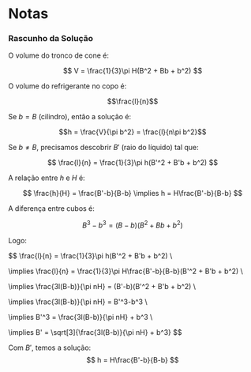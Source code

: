 # Notas

### Rascunho da Solução

O volume do tronco de cone é:

$$
V = \frac{1}{3}\pi H(B^2 + Bb + b^2)
$$

O volume do refrigerante no copo é: 

$$\frac{l}{n}$$ 

Se $b = B$ (cilindro), então a solução é:

$$h = \frac{V}{\pi b^2} = \frac{l}{n\pi b^2}$$

Se $b \neq B$, precisamos descobrir $B'$ (raio do líquido) tal que:

$$
\frac{l}{n} = \frac{1}{3}\pi h(B'^2 + B'b + b^2)
$$

A relação entre $h$ e $H$ é:

$$
\frac{h}{H} = \frac{B'-b}{B-b} \implies h = H\frac{B'-b}{B-b}
$$

A diferença entre cubos é:

$$
B^3-b^3 = (B-b)(B^2 + Bb + b^2)
$$

Logo:

$$
\frac{l}{n} = \frac{1}{3}\pi h(B'^2 + B'b + b^2) \\

\implies
\frac{l}{n} = \frac{1}{3}\pi H\frac{B'-b}{B-b}(B'^2 + B'b + b^2) \\

\implies
\frac{3l(B-b)}{\pi nH} = (B'-b)(B'^2 + B'b + b^2) \\

\implies
\frac{3l(B-b)}{\pi nH} = B'^3-b^3 \\

\implies
B'^3 = \frac{3l(B-b)}{\pi nH} + b^3 \\

\implies
B' = \sqrt[3]{\frac{3l(B-b)}{\pi nH} + b^3}
$$

Com $B'$, temos a solução:
$$
h = H\frac{B'-b}{B-b}
$$

